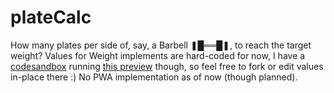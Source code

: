 # plateCalc

How many plates per side of, say, a Barbell ❚█══█❚, to reach the target weight? 
Values for Weight implements are hard-coded for now, I have a [codesandbox](https://codesandbox.io/p/github/cptSwing/plateCalc/) running [this preview](https://8p4hq5-1234.csb.app/) though, so feel free to fork or edit values in-place there :) No PWA implementation as of now (though planned).
